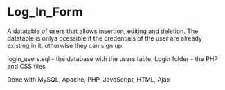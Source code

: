 # Log_In_Form
A datatable of users that allows insertion, editing and deletion. The datatable is onlya ccessible if the credentials of the user are already existing in it, otherwise they can sign up.

login_users.sql - the database with the users table;
Login folder - the PHP and CSS files 

Done with MySQL, Apache, PHP, JavaScript, HTML, Ajax
